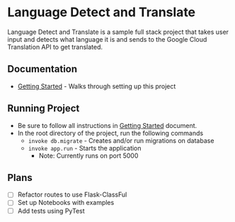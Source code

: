 # Language Detect and Translate

Language Detect and Translate is a sample full stack project that takes user
input and detects what language it is and sends to the Google Cloud Translation
API to get translated.

## Documentation

- [Getting Started](GETTING_STARTED.md) - Walks through setting up this project

## Running Project

- Be sure to follow all instructions in [Getting Started](GETTING_STARTED.md) document.
- In the root directory of the project, run the following commands
  - `invoke db.migrate` - Creates and/or run migrations on database
  - `invoke app.run` - Starts the application
    - Note: Currently runs on port 5000

## Plans

- [ ] Refactor routes to use Flask-ClassFul
- [ ] Set up Notebooks with examples
- [ ] Add tests using PyTest